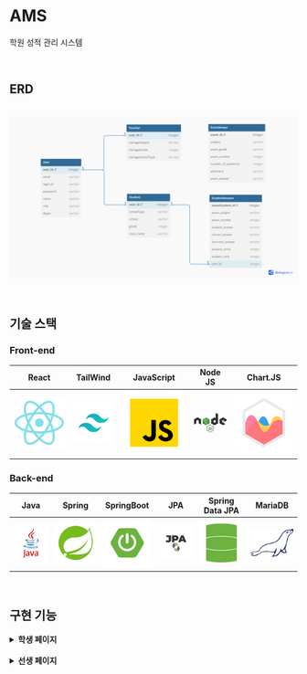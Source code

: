 # AMS
 학원 성적 관리 시스템

<br>

## ERD
<p align="center">
  <br>
  <img src="./image/common/erd.jpg">
  <br>
</p>

<br>

## 기술 스택
### Front-end
|  React  |  TailWind  | JavaScript |  Node JS |  Chart.JS  |
| :-----: | :---------:| :--------: | :------: | :--------: |
| ![react]| ![tailwind]|   ![js]    | ![nodejs]| ![chartjs] |

### Back-end
|   Java   |   Spring  |  SpringBoot |  JPA  | Spring Data JPA |  MariaDB  |
| :------: | :-------: | :---------: | :---: |  :------------: | :-------: |
|  ![java] | ![spring] |    ![sb]    | ![jpa]|     ![sdj]      |   ![mdb]  |

<br>

## 구현 기능
<details><summary><b>학생 페이지</b></summary>

<hr>

### 학생 메인 페이지
과목별(영어 & 수학) 회차별 시험에 대한 다양한 정보를 제공하는 페이지입니다. 페이지에서 제공하는 차트별 기능은 다음과 같습니다.

#### 명예의 전당
- 해당 회차에서 가장 높은 점수를 받은 학생의 명단을 나타내는 기능으로 학생의 이름과 순위, 점수를 제공하는 차트입니다.

#### 오답률 순위
- 해당 회차에서 가장 높은 오답률을 나타내는 문항의 정보를 나타내는 기능으로 해당 문항의 번호와 오답률, 정답, 해당 문항의 번호별 선택 비율을 제공하는 차트입니다.

#### 개인 성적표
- 해당 회차에서 로그인한 학생의 성적표(점수, 등수)와 오답표(문항별 정답, 학생이 선택한 답, 해당 문항의 전체 오답률)를 제공하는 기능입니다.

#### 성적 그래프
- 학생이 치룬 모든 시험의 회차별 정보(점수, 등수)를 그래프로 제공하여 자신의 성적 변화 추이를 확인할 수 있는 기능입니다.

#### 개인 성적 순위
- 학생이 치룬 모든 시험 중에서 가장 높은 점수를 받은 시험의 회차 정보(점수, 등수)를 제공하는 기능입니다.

<hr>

### 학생 정답 입력 페이지
- 학생이 시험을 치룬 회차의 정답을 번호별로 입력하는 기능을 제공합니다.

</details>
<br>

<details><summary><b>선생 페이지</b></summary>

  <hr>
  
### 선생 메인 페이지
- 과목별(영어 & 수학) 회차별 시험에 대한 다양한 정보를 제공하는 페이지입니다. 페이지에서 제공하는 차트별 기능은 다음과 같습니다.

#### 명예의 전당
- 해당 회차에서 가장 높은 점수를 받은 학생의 명단을 나타내는 기능으로 학생의 이름과 순위, 점수를 제공하는 차트입니다.

#### 오답률 순위
- 해당 회차에서 가장 높은 오답률을 나타내는 문항의 정보를 나타내는 기능으로 해당 문항의 번호와 오답률, 정답, 해당 문항의 번호별 선택 비율을 제공하는 차트입니다.

#### 성적 그래프
- 해당 회차 시험을 치룬 학생들의 이름과 점수를 막대 그래프로 제공하는 기능입니다.

#### 성적 정규 분포
- 해당 회차 시험에서 점수별 학생들의 수를 제공하는 기능으로 학생들의 점수가 어떻게 분포되어 있는지를 확인할 수 있습니다.

#### 평균 점수
- 회차별로 학생들의 평균 점수를 제공하는 기능입니다. 회차별 평균 점수를 그래프로 제공하여 회차별 평균 비교와 변화 추이를 한눈에 파악할 수 있습니다.

<hr>

### 선생 정답 입력 페이지
- 시험을 치룬 회차의 정답표를 만드는 페이지로 문항별 정답과 배점을 입력하고 저장할 수 있는 기능을 제공합니다. 또한 아래 채점하기 기능을 제공하며 해당 회차의 채점이 완료되지 않은 학생 수를 제공하여 채점 현황을 파악할 수 있는 기능을 제공합니다.

<hr>

### 선생 정답 수정 페이지
- 이미 정답표가 존재하는 회차의 정답표를 수정할 수 있는 페이지로 문항별 정답과 배점을 입력하여 정답표를 수정할 수 있는 기능을 제공합니다.

</details>
<br>


[react]: /image/icons/react.svg
[tailwind]: /image/icons/tailWindCSS.png
[js]: /image/icons/javascript.svg
[nodejs]: /image/icons/nodejs.png
[chartjs]: /image/icons/chartjs.svg

[java]: /image/icons/java.png
[spring]: /image/icons/spring.png
[sb]: /image/icons/springboot.png
[jpa]: /image/icons/jpa.png
[sdj]: /image/icons/springdatajpa.png
[mdb]: /image/icons/mariadb.png
